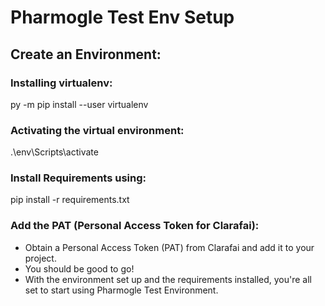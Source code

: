# Pharmogle Test Env Setup

## Create an Environment:

### Installing virtualenv:
py -m pip install --user virtualenv
### Activating the virtual environment:
.\env\Scripts\activate
### Install Requirements using:
pip install -r requirements.txt
### Add the PAT (Personal Access Token for Clarafai):
-  Obtain a Personal Access Token (PAT) from Clarafai and add it to your project.
-  You should be good to go!
-  With the environment set up and the requirements installed, you're all set to start using Pharmogle Test Environment.

